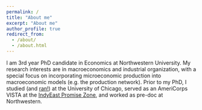 ```yaml
---
permalink: /
title: "About me"
excerpt: "About me"
author_profile: true
redirect_from: 
  - /about/
  - /about.html
---
```


I am 3rd year PhD candidate in Economics at Northwestern University. My research interests are in macroeconomics and industrial organization, with a special focus on incorporating microeconomic production into macroeconomic models (e.g. the production network). Prior to my PhD, I studied (and [ran!](https://www.youtube.com/watch?v=Eidacczk0gg)) at the University of Chicago, served as an AmeriCorps VISTA at the [IndyEast Promise Zone](https://indyeast.org), and worked as pre-doc at Northwestern. 
